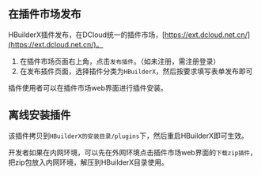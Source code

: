 ## 在插件市场发布
HBuilderX插件发布，在DCloud统一的插件市场，[https://ext.dcloud.net.cn/](https://ext.dcloud.net.cn/)。

1. 在插件市场页面右上角，点击`发布插件`。（如未注册，需注册登录）
2. 在发布插件页面，选择插件分类为`HBuilderX`，然后按要求填写表单发布即可

插件使用者可以在插件市场web界面进行插件安装。

## 离线安装插件

该插件拷贝到`HBuilderX的安装目录/plugins`下，然后重启HBuilderX即可生效。

开发者如果在内网环境，可以先在外网环境点击插件市场web界面的`下载zip插件`，把zip包放入内网环境，解压到HBuilderX目录使用。

